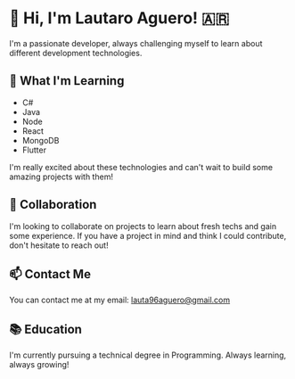 # 👋 Hi, I'm Lautaro Aguero! 🇦🇷

I'm a passionate developer, always challenging myself to learn about different development technologies.

## 🌱 What I'm Learning

- C#
- Java
- Node
- React
- MongoDB
- Flutter 

I'm really excited about these technologies and can't wait to build some amazing projects with them!

## 💞️ Collaboration

I'm looking to collaborate on projects to learn about fresh techs and gain some experience. If you have a project in mind and think I could contribute, don't hesitate to reach out!

## 📫 Contact Me

You can contact me at my email: [lauta96aguero@gmail.com](mailto:lauta96aguero@gmail.com)

## 📚 Education

I'm currently pursuing a technical degree in Programming. Always learning, always growing!
<!---
LautaroAguero/LautaroAguero is a ✨ special ✨ repository because its `README.md` (this file) appears on your GitHub profile.
You can click the Preview link to take a look at your changes.
--->
